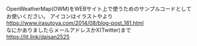 OpenWeatherMap(OWM)をWEBサイト上で使うためのサンプルコードとしてお使いください。
<be/>アイコンはイラストやより　https://www.irasutoya.com/2014/08/blog-post_181.html
<br/>なにかありましたらメールアドレスかX(Twitter)まで　https://lit.link/daisan2525
